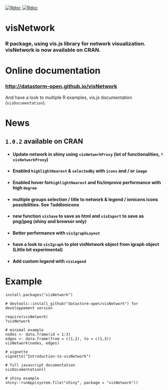 [![Rdoc](http://www.rdocumentation.org/badges/version/visNetwork)](http://www.rdocumentation.org/packages/visNetwork)
[![Rdoc](http://www.rdocumentation.org/api/badges/Direct/visNetwork)](http://www.rdocumentation.org/packages/visNetwork)


# visNetwork

### R package, using vis.js library for network visualization. visNetwork is now available on CRAN.

# Online documentation

### http://datastorm-open.github.io/visNetwork

And have a look to multiple R examples, vis.js documentation (````visDocumentation````). 

# News

## ``1.0.2`` available on CRAN

* #### Update network in shiny using  ````visNetworkProxy```` (lot of functionalities,  ````?visNetworkProxy````)

* #### Enabled ``highlightNearest`` & ``selectedBy`` with ``icons`` and / or ``image``

* #### Enabled hover for``highlightNearest`` and fix/improve performance with high ``degree``

* ####   multiple groups selection / title to network & legend / ionicons icons possibilities. See ?addIonicons

* #### new function ````visSave```` to save as html and ````visExport```` to save as png/jpeg (shiny and browser only)

* #### Better performance with ````visIgraphLayout````

* #### have a look to ````visIgraph```` to plot visNetwork object from igraph object (Little bit experimental)

* #### Add custom legend with ````visLegend````

# Example

```` 
install.packages("visNetwork")

# devtools::install_github("datastorm-open/visNetwork") for developpement version

require(visNetwork)
?visNetwork

# minimal example
nodes <- data.frame(id = 1:3)
edges <- data.frame(from = c(1,2), to = c(1,3))
visNetwork(nodes, edges)

# vignette
vignette("Introduction-to-visNetwork")

# full javascript documentation
visDocumentation()

# shiny example
shiny::runApp(system.file("shiny", package = "visNetwork"))
````
